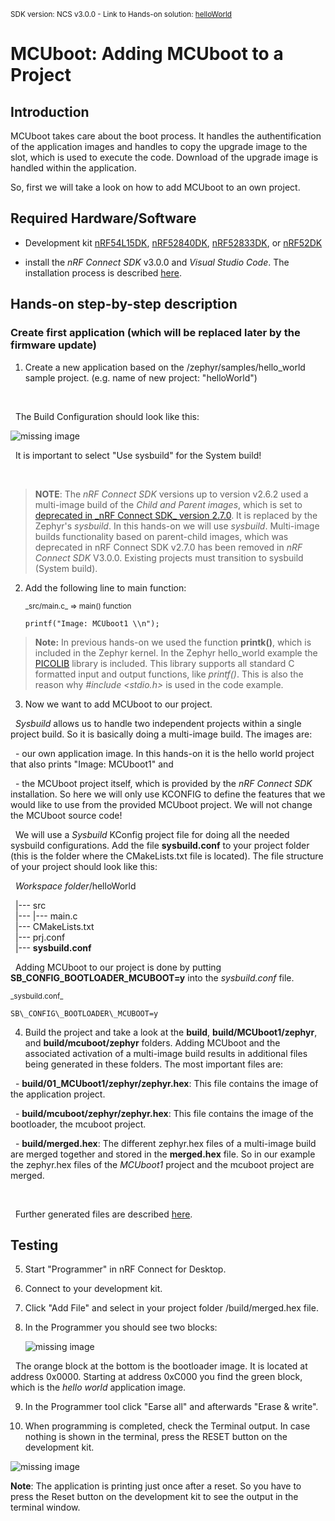 <sup>SDK version: NCS v3.0.0 - Link to Hands-on solution: [helloWorld](https://github.com/ChrisKurz/NCS-Tutorial/tree/main/Workspace/DFU/NCSv3.0.0/helloWorld)</sup>

# MCUboot:  Adding MCUboot to a Project

## Introduction

MCUboot takes care about the boot process. It handles the authentification of the application images and handles to copy the upgrade image to the slot, which is used to execute the code. Download of the upgrade image is handled within the application. 

So, first we will take a look on how to add MCUboot to an own project. 


## Required Hardware/Software

- Development kit [nRF54L15DK](https://www.nordicsemi.com/Products/Development-hardware/nRF54L15-DK), [nRF52840DK](https://www.nordicsemi.com/Products/Development-hardware/nRF52840-DK), [nRF52833DK](https://www.nordicsemi.com/Products/Development-hardware/nRF52833-DK), or [nRF52DK](https://www.nordicsemi.com/Products/Development-hardware/nrf52-dk) 

- install the _nRF Connect SDK_ v3.0.0 and _Visual Studio Code_. The installation process is described [here](https://academy.nordicsemi.com/courses/nrf-connect-sdk-fundamentals/lessons/lesson-1-nrf-connect-sdk-introduction/topic/exercise-1-1/).


## Hands-on step-by-step description 

### Create first application (which will be replaced later by the firmware update)

1) Create a new application based on the /zephyr/samples/hello\_world sample project. (e.g. name of new project: "helloWorld")

&nbsp;  

&nbsp;  The Build Configuration should look like this:

![missing image](images/mcuboot_AddToProject/AddBuildConfiguration.jpg)

&nbsp; It is important to select "Use sysbuild" for the System build! 

&nbsp; 

> **NOTE**: The _nRF Connect SDK_ versions up to version v2.6.2 used a multi-image build of the _Child and Parent images_, which is set to [deprecated in \_nRF Connect SDK\_ version 2.7.0](https://docs.nordicsemi.com/bundle/ncs-2.7.0/page/nrf/config\_and\_build/multi\_image.html). It is replaced by the Zephyr's _sysbuild_. In this hands-on we will use _sysbuild_. Multi-image builds functionality based on parent-child images, which was deprecated in nRF Connect SDK v2.7.0 has been removed in _nRF Connect SDK_ V3.0.0. Existing projects must transition to sysbuild (System build).

2) Add the following line to main function:



   <sup>\_src/main.c\_ => main() function</sup>

       printf("Image: MCUboot1 \\n");



>  __Note:__ In previous hands-on we used the function __printk()__, which is included in the Zephyr kernel. In the Zephyr hello\_world example the [PICOLIB](https://docs.nordicsemi.com/bundle/ncs-3.0.0/page/zephyr/develop/languages/c/picolibc.html) library is included. This library supports all standard C formatted input and output functions, like _printf()_. This is also the reason why _#include <stdio.h>_ is used in the code example.


3) Now we want to add MCUboot to our project.

&nbsp;  _Sysbuild_ allows us to handle two independent projects within a single project build. So it is basically doing a multi-image build. The images are:

&nbsp;   - our own application image. In this hands-on it is the hello world project that also prints "Image: MCUboot1" and

&nbsp;   - the MCUboot project itself, which is provided by the _nRF Connect SDK_ installation. So here we will only use KCONFIG to define the features that we would like to use from the provided MCUboot project. We will not change the MCUboot source code!



&nbsp;  We will use a _Sysbuild_ KConfig project file for doing all the needed sysbuild configurations. Add the file __sysbuild.conf__ to your project folder (this is the folder where the CMakeLists.txt file is located). The file structure of your project should look like this:



&nbsp;   _Workspace folder_/helloWorld<br>

&nbsp;   |--- src<br>
&nbsp;   |--- |--- main.c<br>
&nbsp;   |--- CMakeLists.txt<br>
&nbsp;   |--- prj.conf<br>
&nbsp;   |--- **sysbuild.conf**



&nbsp;  Adding MCUboot to our project is done by putting **SB\_CONFIG\_BOOTLOADER\_MCUBOOT=y** into the _sysbuild.conf_ file.



<sup>\_sysbuild.conf\_</sup>

    SB\_CONFIG\_BOOTLOADER\_MCUBOOT=y



4) Build the project and take a look at the **build**, **build/MCUboot1/zephyr**, and **build/mcuboot/zephyr** folders. Adding MCUboot and the associated activation of a multi-image build results in additional files being generated in these folders. The most important files are:



&nbsp;  - __build/01\_MCUboot1/zephyr/zephyr.hex__: This file contains the image of the application project.

&nbsp;  - __build/mcuboot/zephyr/zephyr.hex__: This file contains the image of the bootloader, the mcuboot project. 

&nbsp;  - __build/merged.hex__: The different zephyr.hex files of a multi-image build are merged together and stored in the __merged.hex__ file. So in our example the zephyr.hex files of the _MCUboot1_ project and the mcuboot project are merged. 

&nbsp;  

&nbsp;  Further generated files are described [here](https://docs.nordicsemi.com/bundle/ncs-latest/page/nrf/config\_and\_build/configuring\_app/output\_build\_files.html#common\_output\_build\_files).





## Testing

5) Start "Programmer" in nRF Connect for Desktop. 

6) Connect to your development kit. 

7) Click "Add File" and select in your project folder /build/merged.hex file.

8) In the Programmer you should see two blocks:

   ![missing image](images/mcuboot_AddToProject/Programmer.jpg)

&nbsp;  The orange block at the bottom is the bootloader image. It is located at address 0x0000. Starting at address 0xC000 you find the green block, which is the _hello world_ application image. 

9) In the Programmer tool click "Earse all" and afterwards "Erase & write".

10) When programming is completed, check the Terminal output. In case nothing is shown in the terminal, press the RESET button on the development kit.

  ![missing image](images/mcuboot_AddToProject/Terminal.jpg)
  
__Note__: The application is printing just once after a reset. So you have to press the Reset button on the development kit to see the output in the terminal window.

